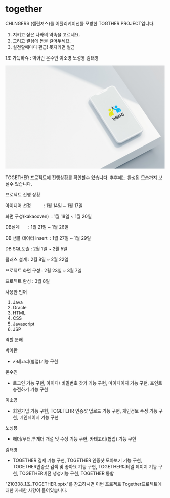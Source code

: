 # together

CHLNGERS (챌린져스)를 어플리케이션를 모방한 TOGTHER PROJECT입니다.

1. 지키고 싶은 나와의 약속을 고르세요.
2. 그리고 결심에 돈을 걸어두세요.
3. 실천할때마다 환급! 못지키면 벌금

1조 가득하쥬 : 박아란 온수인 이소영 노성봉 김태영

![REDEME%2051cef801e7054f16865699de97fb3f84/__2021-01-31_194229.png](REDEME%2051cef801e7054f16865699de97fb3f84/__2021-01-31_194229.png)

TOGETHER 프로젝트에 진행상황를 확인할수 있습니다. 추후에는 완성된 모습까지 보실수 있습니다.

프로젝트 진행 상황

아이디어 선정          : 1월 14일 ~ 1월 17일

화면 구성(kakaooven)   : 1월 18일 ~ 1월 20일

DB설계                 : 1월 21일 ~ 1월 26일

DB 샘플 데이터 insert   : 1월 27일 ~ 1월 29일

DB SQL도출             : 2월 1일 ~ 2월 5일

클래스 설계             : 2월 8일 ~  2월 22일

프로젝트 화면 구성       : 2월 23일 ~ 3월 7일 

프로젝트 완성            : 3월 8일


사용한 언어 
1. Java
2. Oracle
3. HTML
4. CSS
5. Javascript
6. JSP


역할 분배
 

박아란
 - 카테고리(협업)기능 구현

온수인 
 - 로그인 기능 구현, 아이디/ 비밀번호 찾기 기능 구현, 마이페이지 기능 구현, 포인트 충전하기 기능 구현
 
이소영
 - 회원가입 기능 구현, TOGETEHR 인증샷 업로드 기능 구현, 개인정보 수정 기능 구현, 메인페이지 기능 구현 

노성봉
 - 헤더/푸터,투게더 개설 및 수정 기능 구현, 카테고리(협업) 기능 구현

김태영
 - TOGETHER 결제 기능 구현, TOGETHER 인증샷 모아보기 기능 구현, TOGETHER인증샷 검색 및 좋아요 기능 구현, TOGETHER디테일 페이지 기능 구현, TOGETHER버전 생성기능 구현, TOGETHER 통합

"210308_1조_TOGETHER.pptx"를 참고하시면 이번 프로젝트 Together프로젝트에 대한 자세한 사항이 들어있습니다.


